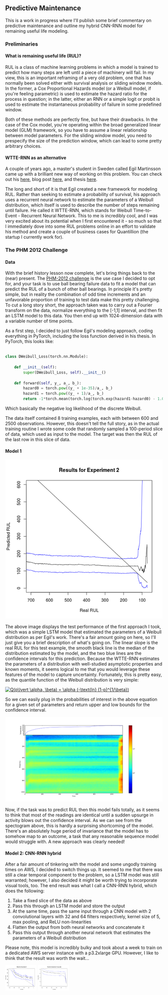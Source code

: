 ## Predictive Maintenance

This is a work in progress where I'll publish some brief commentary on predictive maintenance and outline my hybrid CNN-RNN model for remaining useful life modeling.

### Preliminaries

#### What is remaining useful life (RUL)?

RUL is a class of machine learning problems in which a model is trained to predict how many steps are left until a piece of machinery will fail. In my view, this is an important reframing of a very old problem, one that has normally been solved either with survival analysis or sliding window models. In the former, a Cox Proportional Hazards model (or a Weibull model, if you're feeling parametric) is used to estimate the hazard ratio for the process in question; in the latter, either an RNN or a simple logit or probit is used to estimate the instantaneous probability of failure in some predefined window.

Both of these methods are perfectly fine, but have their drawbacks. In the case of the Cox model, you're operating within the broad generalized linear model (GLM) framework, so you have to assume a linear relationship between model parameters. For the sliding window model, you need to prespecify the size of the prediction window, which can lead to some pretty arbitrary choices. 

#### WTTE-RNN as an alternative

A couple of years ago, a master's student in Sweden called Egil Martinsson came up with a brilliant new way of working on this problem. You can check out his [here](https://github.com/ragulpr/wtte-rnn), blog post [here](https://ragulpr.github.io/2016/12/22/WTTE-RNN-Hackless-churn-modeling/), and thesis [here](https://ragulpr.github.io/assets/draft_master_thesis_martinsson_egil_wtte_rnn_2016.pdf).

The long and short of it is that Egil created a new framework for modeling RUL. Rather than seeking to estimate a probability of survival, his approach uses a recurrent neural network to estimate the parameters of a Weibull distribution, which itself is used to describe the number of steps remaining until failure. He called it WTTE-RNN, which stands for Weibull Time-to-Event - Recurrent Neural Network. This to me is incredibly cool, and I was very excited about its potential when I first encountered it - so much so that I immediately dove into some RUL problems online in an effort to validate his method and create a couple of business cases for Quantillion (the startup I currently work for).

### The PHM 2012 Challenge

#### Data

With the brief history lesson now complete, let's bring things back to the (near) present. The [PHM-2012 challenge](http://www.femto-st.fr/en/Research-departments/AS2M/Research-groups/PHM/IEEE-PHM-2012-Data-challenge.php) is the use case I decided to opt for, and your task is to use ball bearing failure data to fit a model that can predict the RUL of a bunch of other ball bearings. In principle it's pretty simple, but in reality the combination of odd time increments and an unfavorable proportion of training to test data make this pretty challenging. To cut a long story short, the approach taken was to carry out a Fourier transform on the data, normalize everything to the [-1,1] interval, and then fit an LSTM model to this data. You then end up with 1024-dimension data with a variable number of time points.

As a first step, I decided to just follow Egil's modeling approach, coding everything in PyTorch, including the loss function derived in his thesis. In PyTorch, this looks like:

``` python

class DWeibull_Loss(torch.nn.Module):
    
    def __init__(self):
        super(DWeibull_Loss, self).__init__()
    
    def forward(self, y_, a_, b_):
        hazard0 = torch.pow((y_ + 1e-35)/a_, b_)
        hazard1 = torch.pow((y_ + 1)/a_, b_)
        return -1*torch.mean(torch.log(torch.exp(hazard1-hazard0) - 1.0) - hazard1)
```
Which basically the negative log likelihood of the discrete Weibull. 

The data itself contained 8 training examples, each with between 600 and 2500 observations. However, this doesn't tell the full story, as in the actual training routine I wrote some code that randomly sampled a 100-period slice of data, which used as input to the model. The target was then the RUL of the last row in this slice of data. 

#### Model 1

![GitHub Logo](/Rplot02.png)

The above image displays the test performance of the first approach I took, which was a simple LSTM model that estimated the parameters of a Weibull distribution as per Egil's work. There's a fair amount going on here, so I'll just give you a brief description of what's going on. The linear slope is the real RUL for this test example, the smooth black line is the median of the distribution estimated by the model, and the two blue lines are the confidence intervals for this prediction. Because the WTTE-RNN estimates the parameters of a distribution with well-studied asymptotic properties and known moments, it seems logical to me that you would leverage these features of the model to capture uncertainty. Fortunately, this is pretty easy, as the quantile function of the Weibull distribution is very simple:

<a href="https://www.codecogs.com/eqnedit.php?latex=Q(p\lvert&space;\alpha,&space;\beta)&space;=&space;\alpha&space;(-\text{ln}&space;(1-p)^{1/\beta})" target="_blank"><img src="https://latex.codecogs.com/gif.latex?Q(p\lvert&space;\alpha,&space;\beta)&space;=&space;\alpha&space;(-\text{ln}&space;(1-p)^{1/\beta})" title="Q(p\lvert \alpha, \beta) = \alpha (-\text{ln} (1-p)^{1/\beta})" /></a>

So we can easily plug in the probabilities of interest in the above equation for a given set of parameters and return upper and low bounds for the confidence interval.

![GitHub Logo](/exp2.png)

Now, if the task was to predict RUL then this model fails totally, as it seems to think that most of the readings are identical until a sudden upsurge in activity blows out the confidence interval. As we can see from the spectogram above, this is hardly a surprising shortcoming of the model. There's an absolutely huge period of invariance that the model has to somehow map to an outcome, a task that any reasonable sequence model would struggle with. A new approach was clearly needed!

#### Model 2: CNN-RNN hybrid

After a fair amount of tinkering with the model and some ungodly training times on AWS, I decided to switch things up. It seemed to me that there was still a clear temporal component to the problem, so a LSTM model was still warranted; however, I also decided it might be worth trying to incorporate visual tools, too. The end result was what I call a CNN-RNN hybrid, which does the following:

1. Take a fixed slice of the data as above
2. Pass this through an LSTM model and store the output
3. At the same time, pass the same input through a CNN model with 2 convolutional layers with 32 and 64 filters respectively, kernel size of 5, max pooling, and ReLU non-linearities
4. Flatten the output from both neural networks and concatenate it
5. Pass this output through another neural network that estimates the parameters of a Weibull distribution

Please note, this model is incredibly bulky and took about a week to train on a dedicated AWS server instance with a p3.2xlarge GPU. However, I like to think that the result was worth the wait...

<p float="left">
  <img src="/Rplot_exp.png" width="100" />
  <img src="/Rplot_log.png" width="100" /> 
</p>

